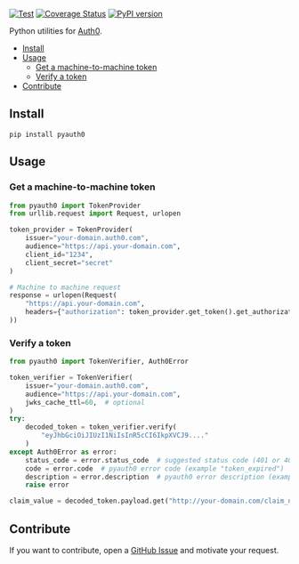 [![Test](https://github.com/svaponi/pyauth0/actions/workflows/run-tests.yml/badge.svg)](https://github.com/svaponi/pyauth0/actions/workflows/run-tests.yml)
[![Coverage Status](https://coveralls.io/repos/github/svaponi/pyauth0/badge.svg?branch=main)](https://coveralls.io/github/svaponi/pyauth0?branch=main)
[![PyPI version](https://badge.fury.io/py/pyauth0.svg)](https://badge.fury.io/py/pyauth0)

Python utilities for [Auth0](https://auth0.com/).

- [Install](#install)
- [Usage](#usage)
  - [Get a machine-to-machine token](#get-a-machine-to-machine-token)
  - [Verify a token](#verify-a-token)
- [Contribute](#contribute)

## Install

```shell
pip install pyauth0
```

## Usage

### Get a machine-to-machine token

```python
from pyauth0 import TokenProvider
from urllib.request import Request, urlopen

token_provider = TokenProvider(
    issuer="your-domain.auth0.com",
    audience="https://api.your-domain.com",
    client_id="1234",
    client_secret="secret"
)

# Machine to machine request
response = urlopen(Request(
    "https://api.your-domain.com",
    headers={"authorization": token_provider.get_token().get_authorization()},
))
```

### Verify a token

```python
from pyauth0 import TokenVerifier, Auth0Error

token_verifier = TokenVerifier(
    issuer="your-domain.auth0.com",
    audience="https://api.your-domain.com",
    jwks_cache_ttl=60,  # optional
)
try:
    decoded_token = token_verifier.verify(
        "eyJhbGciOiJIUzI1NiIsInR5cCI6IkpXVCJ9...."
    )
except Auth0Error as error:
    status_code = error.status_code  # suggested status code (401 or 403)
    code = error.code  # pyauth0 error code (example "token_expired")
    description = error.description  # pyauth0 error description (example "Token is expired.")
    raise error

claim_value = decoded_token.payload.get("http://your-domain.com/claim_name", "default value")
```

## Contribute

If you want to contribute, open a [GitHub Issue](https://github.com/svaponi/pyauth0/issues) and motivate your request.
